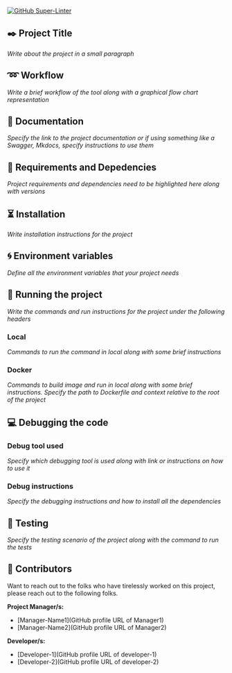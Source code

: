[![GitHub Super-Linter](https://github.com/Calance-US/public-repository-template/workflows/Lint%20Code%20Base/badge.svg)](https://github.com/marketplace/actions/super-linter)

## :black_nib: Project Title
*Write about the project in a small paragraph*

## :loop: Workflow
*Write a brief workflow of the tool along with a graphical flow chart representation*

## :page_facing_up: Documentation
*Specify the link to the project documentation or if using something like a Swagger, Mkdocs, specify instructions to use them*

## :baby: Requirements and Depedencies
*Project requirements and dependencies need to be highlighted here along with versions*

## :hourglass_flowing_sand: Installation
*Write installation instructions for the project*

## :cyclone: Environment variables
*Define all the environment variables that your project needs*

## :tada: Running the project
*Write the commands and run instructions for the project under the following headers*

### Local
*Commands to run the command in local along with some brief instructions*

### Docker
*Commands to build image and run in local along with some brief instructions. Specify the path to Dockerfile and context relative to the root of the project*

## :computer: Debugging the code

### Debug tool used
*Specify which debugging tool is used along with link or instructions on how to use it*

### Debug instructions
*Specify the debugging instructions and how to install all the dependencies*

## :flashlight: Testing
*Specify the testing scenario of the project along with the command to run the tests*

## :information_desk_person: Contributors
Want to reach out to the folks who have tirelessly worked on this project, please reach out to the following folks.

**Project Manager/s:**
- [Manager-Name1](GitHub profile URL of Manager1)
- [Manager-Name2](GitHub profile URL of Manager2)

**Developer/s:**
- [Developer-1](GitHub profile URL of developer-1)
- [Developer-2](GitHub profile URL of developer-2)
